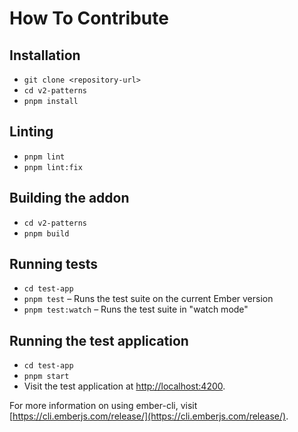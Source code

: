 # How To Contribute

## Installation

- `git clone <repository-url>`
- `cd v2-patterns`
- `pnpm install`

## Linting

- `pnpm lint`
- `pnpm lint:fix`

## Building the addon

- `cd v2-patterns`
- `pnpm build`

## Running tests

- `cd test-app`
- `pnpm test` – Runs the test suite on the current Ember version
- `pnpm test:watch` – Runs the test suite in "watch mode"

## Running the test application

- `cd test-app`
- `pnpm start`
- Visit the test application at [http://localhost:4200](http://localhost:4200).

For more information on using ember-cli, visit [https://cli.emberjs.com/release/](https://cli.emberjs.com/release/).
